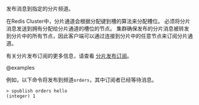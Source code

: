 发布消息到指定的分片频道。

在Redis Cluster中，分片通道会根据分配键到槽的算法来分配槽位。
必须将分片消息发送到拥有分配给分片通道的槽位的节点。
集群确保发布的分片消息被转发到分片中的所有节点，因此客户端可以通过连接到分片中的任意节点来订阅分片通道。

有关分片发布订阅的更多信息，请查看 [分片发布订阅](/topics/pubsub#分片发布订阅)。

@examples

例如，以下命令将发布到频道`orders`，其中订阅者已经等待消息。
    
```
> spublish orders hello
(integer) 1
```
